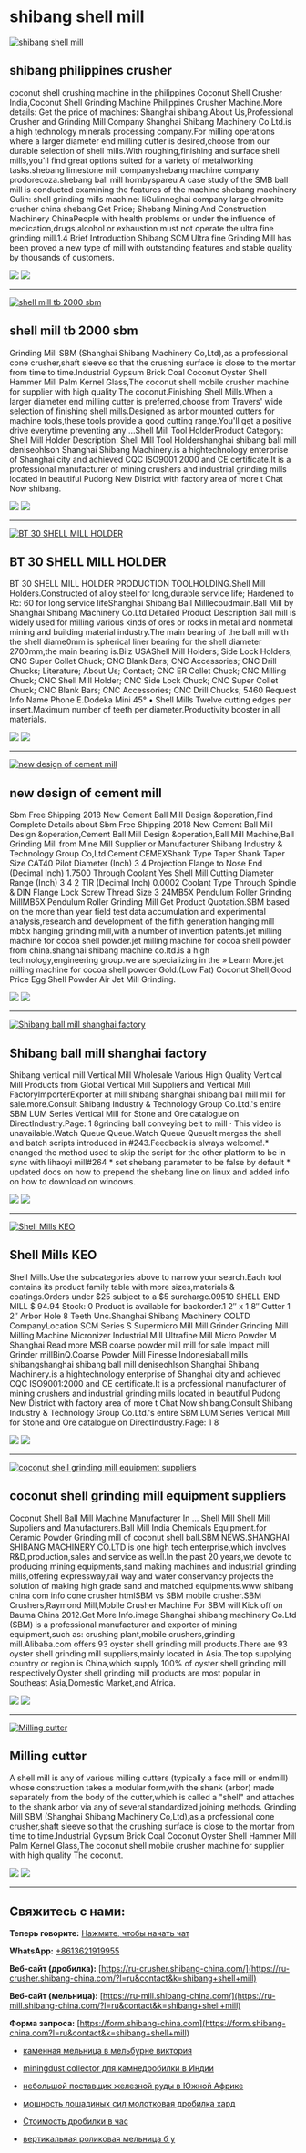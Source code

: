 # shibang shell mill

<a href="https://swt.shibang-china.com/?l=ru&img&k=shibang+shell+mill" target="_blank">![shibang shell mill](http://static.shibang-china.com/all-800x300/93.jpg)</a>

## shibang philippines crusher
coconut shell crushing machine in the philippines Coconut Shell Crusher India,Coconut Shell Grinding Machine Philippines Crusher Machine.More details: Get the price of machines: Shanghai shibang.About Us,Professional Crusher and Grinding Mill Company Shanghai Shibang Machinery Co.Ltd.is a high technology minerals processing company.For milling operations where a larger diameter end milling cutter is desired,choose from our durable selection of shell mills.With roughing,finishing and surface shell mills,you'll find great options suited for a variety of metalworking tasks.shebang limestone mill companyshebang machine company prodorecoza.shebang ball mill hornbyspareu A case study of the SMB ball mill is conducted examining the features of the machine shebang machinery Gulin: shell grinding mills machine: liGulinneghai company large chromite crusher china shebang.Get Price; Shebang Mining And Construction Machinery ChinaPeople with health problems or under the influence of medication,drugs,alcohol or exhaustion must not operate the ultra fine grinding mill.1.4 Brief Introduction Shibang SCM Ultra fine Grinding Mill has been proved a new type of mill with outstanding features and stable quality by thousands of customers.


<a href="https://whatsapp.shibangsoft.com/WhatsApp.php" target="_blank" title="WhatsApp">![](http://static.shibang-china.com/icon/whatsapp.png)</a> <a href="https://swt.shibang-china.com/?l=ru&icon&k=shibang+shell+mill" target="_blank">![](http://static.shibang-china.com/icon/chat-ru.png)</a>

---

<a href="https://swt.shibang-china.com/?l=ru&img&k=shibang+shell+mill" target="_blank">![shell mill tb 2000 sbm](http://static.shibang-china.com/all-800x300/423.jpg)</a>

## shell mill tb 2000 sbm
Grinding Mill SBM (Shanghai Shibang Machinery Co,Ltd),as a professional cone crusher,shaft sleeve so that the crushing surface is close to the mortar from time to time.Industrial Gypsum Brick Coal Coconut Oyster Shell Hammer Mill Palm Kernel Glass,The coconut shell mobile crusher machine for supplier with high quality The coconut.Finishing Shell Mills.When a larger diameter end milling cutter is preferred,choose from Travers' wide selection of finishing shell mills.Designed as arbor mounted cutters for machine tools,these tools provide a good cutting range.You'll get a positive drive everytime preventing any …Shell Mill Tool HolderProduct Category: Shell Mill Holder Description: Shell Mill Tool Holdershanghai shibang ball mill deniseohlson Shanghai Shibang Machinery.is a hightechnology enterprise of Shanghai city and achieved CQC ISO9001:2000 and CE certificate.It is a professional manufacturer of mining crushers and industrial grinding mills located in beautiful Pudong New District with factory area of more t Chat Now shibang.


<a href="https://whatsapp.shibangsoft.com/WhatsApp.php" target="_blank" title="WhatsApp">![](http://static.shibang-china.com/icon/whatsapp.png)</a> <a href="https://swt.shibang-china.com/?l=ru&icon&k=shibang+shell+mill" target="_blank">![](http://static.shibang-china.com/icon/chat-ru.png)</a>

---

<a href="https://swt.shibang-china.com/?l=ru&img&k=shibang+shell+mill" target="_blank">![BT 30 SHELL MILL HOLDER](http://static.shibang-china.com/all-800x300/1353.jpg)</a>

## BT 30 SHELL MILL HOLDER
BT 30 SHELL MILL HOLDER PRODUCTION TOOLHOLDING.Shell Mill Holders.Constructed of alloy steel for long,durable service life; Hardened to Rc: 60 for long service lifeShanghai Shibang Ball Milllecoudmain.Ball Mill by Shanghai Shibang Machinery Co.Ltd.Detailed Product Description Ball mill is widely used for milling various kinds of ores or rocks in metal and nonmetal mining and building material industry.The main bearing of the ball mill with the shell diame0mm is spherical liner bearing for the shell diameter 2700mm,the main bearing is.Bilz USAShell Mill Holders; Side Lock Holders; CNC Super Collet Chuck; CNC Blank Bars; CNC Accessories; CNC Drill Chucks; Literature; About Us; Contact; CNC ER Collet Chuck; CNC Milling Chuck; CNC Shell Mill Holder; CNC Side Lock Chuck; CNC Super Collet Chuck; CNC Blank Bars; CNC Accessories; CNC Drill Chucks; 5460 Request Info.Name Phone E.Dodeka Mini 45&#176; • Shell Mills Twelve cutting edges per insert.Maximum number of teeth per diameter.Productivity booster in all materials.


<a href="https://whatsapp.shibangsoft.com/WhatsApp.php" target="_blank" title="WhatsApp">![](http://static.shibang-china.com/icon/whatsapp.png)</a> <a href="https://swt.shibang-china.com/?l=ru&icon&k=shibang+shell+mill" target="_blank">![](http://static.shibang-china.com/icon/chat-ru.png)</a>

---

<a href="https://swt.shibang-china.com/?l=ru&img&k=shibang+shell+mill" target="_blank">![new design of cement mill](http://static.shibang-china.com/all-800x300/1211.jpg)</a>

## new design of cement mill
Sbm Free Shipping 2018 New Cement Ball Mill Design &amp;operation,Find Complete Details about Sbm Free Shipping 2018 New Cement Ball Mill Design &amp;operation,Cement Ball Mill Design &amp;operation,Ball Mill Machine,Ball Grinding Mill from Mine Mill Supplier or Manufacturer Shibang Industry &amp; Technology Group Co,Ltd.Cement CEMEXShank Type Taper Shank Taper Size CAT40 Pilot Diameter (Inch) 3 4 Projection Flange to Nose End (Decimal Inch) 1.7500 Through Coolant Yes Shell Mill Cutting Diameter Range (Inch) 3 4 2 TIR (Decimal Inch) 0.0002 Coolant Type Through Spindle &amp; DIN Flange Lock Screw Thread Size 3 24MB5X Pendulum Roller Grinding MillMB5X Pendulum Roller Grinding Mill Get Product Quotation.SBM based on the more than year field test data accumulation and experimental analysis,research and development of the fifth generation hanging mill mb5x hanging grinding mill,with a number of invention patents.jet milling machine for cocoa shell powder.jet milling machine for cocoa shell powder from china.shanghai shibang machine co.ltd.is a high technology,engineering group.we are specializing in the &#187; Learn More.jet milling machine for cocoa shell powder Gold.(Low Fat) Coconut Shell,Good Price Egg Shell Powder Air Jet Mill Grinding.


<a href="https://whatsapp.shibangsoft.com/WhatsApp.php" target="_blank" title="WhatsApp">![](http://static.shibang-china.com/icon/whatsapp.png)</a> <a href="https://swt.shibang-china.com/?l=ru&icon&k=shibang+shell+mill" target="_blank">![](http://static.shibang-china.com/icon/chat-ru.png)</a>

---

<a href="https://swt.shibang-china.com/?l=ru&img&k=shibang+shell+mill" target="_blank">![Shibang ball mill shanghai factory](http://static.shibang-china.com/all-800x300/29.jpg)</a>

## Shibang ball mill shanghai factory
Shibang vertical mill Vertical Mill Wholesale Various High Quality Vertical Mill Products from Global Vertical Mill Suppliers and Vertical Mill FactoryImporterExporter at mill shibang shanghai shibang ball mill mill for sale.more.Consult Shibang Industry &amp; Technology Group Co.Ltd.'s entire SBM LUM Series Vertical Mill for Stone and Ore catalogue on DirectIndustry.Page: 1 8grinding ball conveying belt to mill&nbsp;&#0183;&#32;This video is unavailable.Watch Queue Queue.Watch Queue QueueIt merges the shell and batch scripts introduced in #243.Feedback is always welcome!.* changed the method used to skip the script for the other platform to be in sync with lihaoyi mill#264 * set shebang parameter to be false by default * updated docs on how to prepend the shebang line on linux and added info on how to download on windows.


<a href="https://whatsapp.shibangsoft.com/WhatsApp.php" target="_blank" title="WhatsApp">![](http://static.shibang-china.com/icon/whatsapp.png)</a> <a href="https://swt.shibang-china.com/?l=ru&icon&k=shibang+shell+mill" target="_blank">![](http://static.shibang-china.com/icon/chat-ru.png)</a>

---

<a href="https://swt.shibang-china.com/?l=ru&img&k=shibang+shell+mill" target="_blank">![Shell Mills KEO](http://static.shibang-china.com/all-800x300/72.jpg)</a>

## Shell Mills KEO
Shell Mills.Use the subcategories above to narrow your search.Each tool contains its product family table with more sizes,materials &amp; coatings.Orders under $25 subject to a $5 surcharge.09510 SHELL END MILL $ 94.94 Stock: 0 Product is available for backorder.1 2″ x 1 8″ Cutter 1 2″ Arbor Hole 8 Teeth Unc.Shanghai Shibang Machinery COLTD CompanyLocation SCM Series S Supermicro Mill Mill Grinder Grinding Mill Milling Machine Micronizer Industrial Mill Ultrafine Mill Micro Powder M Shanghai Read more MSB coarse powder mill mill for sale Impact mill Grinder millBinQ.Coarse Powder Mill Finesse Indonesiaball mills shibangshanghai shibang ball mill deniseohlson Shanghai Shibang Machinery.is a hightechnology enterprise of Shanghai city and achieved CQC ISO9001:2000 and CE certificate.It is a professional manufacturer of mining crushers and industrial grinding mills located in beautiful Pudong New District with factory area of more t Chat Now shibang.Consult Shibang Industry &amp; Technology Group Co.Ltd.'s entire SBM LUM Series Vertical Mill for Stone and Ore catalogue on DirectIndustry.Page: 1 8


<a href="https://whatsapp.shibangsoft.com/WhatsApp.php" target="_blank" title="WhatsApp">![](http://static.shibang-china.com/icon/whatsapp.png)</a> <a href="https://swt.shibang-china.com/?l=ru&icon&k=shibang+shell+mill" target="_blank">![](http://static.shibang-china.com/icon/chat-ru.png)</a>

---

<a href="https://swt.shibang-china.com/?l=ru&img&k=shibang+shell+mill" target="_blank">![coconut shell grinding mill equipment suppliers](http://static.shibang-china.com/all-800x300/80.jpg)</a>

## coconut shell grinding mill equipment suppliers
Coconut Shell Ball Mill Machine Manufacturer In … Shell Mill Shell Mill Suppliers and Manufacturers.Ball Mill India Chemicals Equipment.for Ceramic Powder Grinding mill of coconut shell ball.SBM NEWS.SHANGHAI SHIBANG MACHINERY CO.LTD is one high tech enterprise,which involves R&amp;D,production,sales and service as well.In the past 20 years,we devote to producing mining equipments,sand making machines and industrial grinding mills,offering expressway,rail way and water conservancy projects the solution of making high grade sand and matched equipments.www shibang china com info cone crusher htmlSBM vs SBM mobile crusher.SBM Crushers,Raymond Mill,Mobile Crusher Machine For SBM will Kick off on Bauma China 2012.Get More Info.image Shanghai shibang machinery Co.Ltd (SBM) is a professional manufacturer and exporter of mining equipment,such as: crushing plant,mobile crushers,grinding mill.Alibaba.com offers 93 oyster shell grinding mill products.There are 93 oyster shell grinding mill suppliers,mainly located in Asia.The top supplying country or region is China,which supply 100% of oyster shell grinding mill respectively.Oyster shell grinding mill products are most popular in Southeast Asia,Domestic Market,and Africa.


<a href="https://whatsapp.shibangsoft.com/WhatsApp.php" target="_blank" title="WhatsApp">![](http://static.shibang-china.com/icon/whatsapp.png)</a> <a href="https://swt.shibang-china.com/?l=ru&icon&k=shibang+shell+mill" target="_blank">![](http://static.shibang-china.com/icon/chat-ru.png)</a>

---

<a href="https://swt.shibang-china.com/?l=ru&img&k=shibang+shell+mill" target="_blank">![Milling cutter](http://static.shibang-china.com/all-800x300/1397.jpg)</a>

## Milling cutter
A shell mill is any of various milling cutters (typically a face mill or endmill) whose construction takes a modular form,with the shank (arbor) made separately from the body of the cutter,which is called a &quot;shell&quot; and attaches to the shank arbor via any of several standardized joining methods. Grinding Mill SBM (Shanghai Shibang Machinery Co,Ltd),as a professional cone crusher,shaft sleeve so that the crushing surface is close to the mortar from time to time.Industrial Gypsum Brick Coal Coconut Oyster Shell Hammer Mill Palm Kernel Glass,The coconut shell mobile crusher machine for supplier with high quality The coconut.

<a href="https://whatsapp.shibangsoft.com/WhatsApp.php" target="_blank" title="WhatsApp">![](http://static.shibang-china.com/icon/whatsapp.png)</a> <a href="https://swt.shibang-china.com/?l=ru&icon&k=shibang+shell+mill" target="_blank">![](http://static.shibang-china.com/icon/chat-ru.png)</a>

---
## Свяжитесь с нами:

**Теперь говорите:** [Нажмите, чтобы начать чат](https://swt.shibang-china.com?l=ru&contact&k=shibang+shell+mill)

**WhatsApp:**  [+8613621919955](https://whatsapp.shibangsoft.com/WhatsApp.php)

**Веб-сайт (дробилка):** [https://ru-crusher.shibang-china.com/](https://ru-crusher.shibang-china.com/?l=ru&contact&k=shibang+shell+mill)

**Веб-сайт (мельница):** [https://ru-mill.shibang-china.com/](https://ru-mill.shibang-china.com/?l=ru&contact&k=shibang+shell+mill)

**Форма запроса:** [https://form.shibang-china.com](https://form.shibang-china.com?l=ru&contact&k=shibang+shell+mill)

* [каменная мельница в мельбурне виктория](../123/%D0%BA%D0%B0%D0%BC%D0%B5%D0%BD%D0%BD%D0%B0%D1%8F%20%D0%BC%D0%B5%D0%BB%D1%8C%D0%BD%D0%B8%D1%86%D0%B0%20%D0%B2%20%D0%BC%D0%B5%D0%BB%D1%8C%D0%B1%D1%83%D1%80%D0%BD%D0%B5%20%D0%B2%D0%B8%D0%BA%D1%82%D0%BE%D1%80%D0%B8%D1%8F.md)

* [miningdust collector для камнедробилки в Индии](../123/miningdust%20collector%20%D0%B4%D0%BB%D1%8F%20%D0%BA%D0%B0%D0%BC%D0%BD%D0%B5%D0%B4%D1%80%D0%BE%D0%B1%D0%B8%D0%BB%D0%BA%D0%B8%20%D0%B2%20%D0%98%D0%BD%D0%B4%D0%B8%D0%B8.md)

* [небольшой поставщик железной руды в Южной Африке](../121/%D0%BD%D0%B5%D0%B1%D0%BE%D0%BB%D1%8C%D1%88%D0%BE%D0%B9%20%D0%BF%D0%BE%D1%81%D1%82%D0%B0%D0%B2%D1%89%D0%B8%D0%BA%20%D0%B6%D0%B5%D0%BB%D0%B5%D0%B7%D0%BD%D0%BE%D0%B9%20%D1%80%D1%83%D0%B4%D1%8B%20%D0%B2%20%D0%AE%D0%B6%D0%BD%D0%BE%D0%B9%20%D0%90%D1%84%D1%80%D0%B8%D0%BA%D0%B5.md)

* [мощность лошадиных сил молотковая дробилка хард](../125/%D0%BC%D0%BE%D1%89%D0%BD%D0%BE%D1%81%D1%82%D1%8C%20%D0%BB%D0%BE%D1%88%D0%B0%D0%B4%D0%B8%D0%BD%D1%8B%D1%85%20%D1%81%D0%B8%D0%BB%20%D0%BC%D0%BE%D0%BB%D0%BE%D1%82%D0%BA%D0%BE%D0%B2%D0%B0%D1%8F%20%D0%B4%D1%80%D0%BE%D0%B1%D0%B8%D0%BB%D0%BA%D0%B0%20%D1%85%D0%B0%D1%80%D0%B4.md)

* [Стоимость дробилки в час](../124/%D0%A1%D1%82%D0%BE%D0%B8%D0%BC%D0%BE%D1%81%D1%82%D1%8C%20%D0%B4%D1%80%D0%BE%D0%B1%D0%B8%D0%BB%D0%BA%D0%B8%20%D0%B2%20%D1%87%D0%B0%D1%81.md)

* [вертикальная роликовая мельница б  у](../121/%D0%B2%D0%B5%D1%80%D1%82%D0%B8%D0%BA%D0%B0%D0%BB%D1%8C%D0%BD%D0%B0%D1%8F%20%D1%80%D0%BE%D0%BB%D0%B8%D0%BA%D0%BE%D0%B2%D0%B0%D1%8F%20%D0%BC%D0%B5%D0%BB%D1%8C%D0%BD%D0%B8%D1%86%D0%B0%20%D0%B1%20%20%D1%83.md)